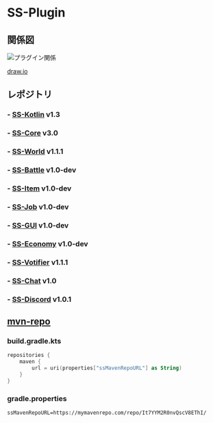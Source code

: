 # SS-Plugin

## 関係図
![プラグイン関係](https://github.com/sya-ri/SS-Plugin/raw/master/SS-Plugin.png)

[draw.io](http://draw.io/)

## レポジトリ
### - [SS-Kotlin](https://github.com/sya-ri/SS-Kotlin) v1.3
### - [SS-Core](https://github.com/sya-ri/SS-Core) v3.0
### - [SS-World](https://github.com/sya-ri/SS-World) v1.1.1
### - [SS-Battle](https://github.com/sya-ri/SS-Battle) v1.0-dev
### - [SS-Item](https://github.com/sya-ri/SS-Item) v1.0-dev
### - [SS-Job](https://github.com/sya-ri/SS-Job) v1.0-dev
### - [SS-GUI](https://github.com/sya-ri/SS-GUI) v1.0-dev
### - [SS-Economy](https://github.com/sya-ri/SS-Economy) v1.0-dev
### - [SS-Votifier](https://github.com/sya-ri/SS-Votifier) v1.1.1
### - [SS-Chat](https://github.com/sya-ri/SS-Chat) v1.0
### - [SS-Discord](https://github.com/sya-ri/SS-Discord) v1.0.1

## [mvn-repo](https://mymavenrepo.com/repo/It7YYM2R0nvQscV8EThI/)
### build.gradle.kts
```build.gradle.kts
repositories {
    maven {
        url = uri(properties["ssMavenRepoURL"] as String)
    }
}
```

### gradle.properties
```
ssMavenRepoURL=https://mymavenrepo.com/repo/It7YYM2R0nvQscV8EThI/
```
